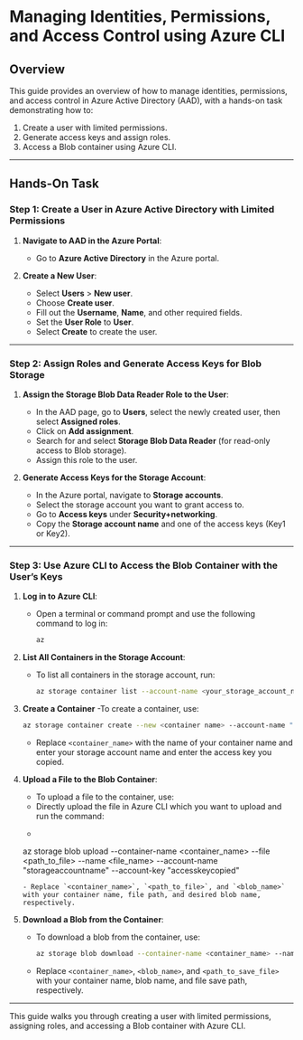 # Managing Identities, Permissions, and Access Control using Azure CLI

## Overview
This guide provides an overview of how to manage identities, permissions, and access control in Azure Active Directory (AAD), with a hands-on task demonstrating how to:
1. Create a user with limited permissions.
2. Generate access keys and assign roles.
3. Access a Blob container using Azure CLI.

---

## Hands-On Task

### Step 1: Create a User in Azure Active Directory with Limited Permissions

1. **Navigate to AAD in the Azure Portal**:
   - Go to **Azure Active Directory** in the Azure portal.
   
2. **Create a New User**:
   - Select **Users** > **New user**.
   - Choose **Create user**.
   - Fill out the **Username**, **Name**, and other required fields.
   - Set the **User Role** to **User**.
   - Select **Create** to create the user.

---

### Step 2: Assign Roles and Generate Access Keys for Blob Storage

1. **Assign the Storage Blob Data Reader Role to the User**:
   - In the AAD page, go to **Users**, select the newly created user, then select **Assigned roles**.
   - Click on **Add assignment**.
   - Search for and select **Storage Blob Data Reader** (for read-only access to Blob storage).
   - Assign this role to the user.

2. **Generate Access Keys for the Storage Account**:
   - In the Azure portal, navigate to **Storage accounts**.
   - Select the storage account you want to grant access to.
   - Go to **Access keys** under **Security+networking**.
   - Copy the **Storage account name** and one of the access keys (Key1 or Key2).

---

### Step 3: Use Azure CLI to Access the Blob Container with the User’s Keys

1. **Log in to Azure CLI**:
   - Open a terminal or command prompt and use the following command to log in:
     ```bash
     az 
     ```

2. **List All Containers in the Storage Account**:
   - To list all containers in the storage account, run:
     ```bash
     az storage container list --account-name <your_storage_account_name> --account-key <your_access_key> --output table

     ```

4. **Create a Container**
   -To create a container, use:
     ```bash
     az storage container create --new <container name> --account-name "storageaccountname" --account-key "paste the key copied"
     ```
   - Replace `<container_name>` with the name of your container name and enter your storage account name and enter the access key you copied.

5. **Upload a File to the Blob Container**:
   - To upload a file to the container, use:
   - Directly upload the file in Azure CLI which you want to upload and run the command:
   - 
     ```bash
    az storage blob upload --container-name <container_name> --file <path_to_file> --name <file_name> --account-name "storageaccountname" --account-key "accesskeycopied"
     ```
   - Replace `<container_name>`, `<path_to_file>`, and `<blob_name>` with your container name, file path, and desired blob name, respectively.

6. **Download a Blob from the Container**:
   - To download a blob from the container, use:
     ```bash
     az storage blob download --container-name <container_name> --name <blob_name> --file <path_to_save_file>
     ```
   - Replace `<container_name>`, `<blob_name>`, and `<path_to_save_file>` with your container name, blob name, and file save path, respectively.

---

This guide walks you through creating a user with limited permissions, assigning roles, and accessing a Blob container with Azure CLI.
